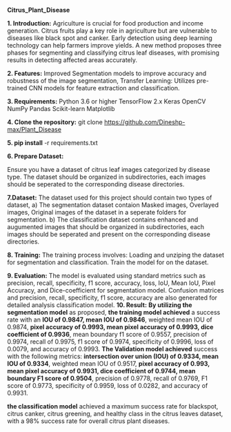 **Citrus_Plant_Disease**

**1. Introduction:**
   Agriculture is crucial for food production and income generation. Citrus fruits play a key role in agriculture but are vulnerable to diseases like black spot and canker. Early detection using deep learning       technology can help farmers improve yields. A new method proposes three phases for segmenting and classifying citrus leaf diseases, with promising results in detecting affected areas accurately.
   
**2. Features:**
    Improved Segmentation models to improve accuracy and robustness of the image segmentation, Transfer Learning: Utilizes pre-trained CNN models for feature extraction and classification.
   
**3. Requirements:**
     Python 3.6 or higher
     TensorFlow 2.x
     Keras
     OpenCV
     NumPy
     Pandas
     Scikit-learn
     Matplotlib

**4. Clone the repository:** git clone https://github.com/Dineshp-max/Plant_Disease

**5. pip install** -r requirements.txt

**6. Prepare Dataset:**
   
   Ensure you have a dataset of citrus leaf images categorized by disease type. The dataset should be organized in subdirectories, each images should be seperated to the corresponding disease directories.
   
**7.Dataset:**
   The dataset used for this project should contain two types of dataset,
   a) The segmentation dataset contaion Masked images, Overlayed images, Original images of the dataset in a seperate folders for segmentation.
   b) The classification dataset contains enhanced and augumented images that should be organized in subdirectories, each images should be seperated and present on the corresponding disease directories.

**8. Training:**
   The training process involves: Loading and unziping the dataset for segmentation and classification. Train the model for on the dataset.
   
**9. Evaluation:**
   The model is evaluated using standard metrics such as precision, recall, specificity, f1 score, accuracy, loss, IoU, Mean IoU, Pixel Accuracy, and Dice-coefficient for segmentation model. Confusion matrices       and precision, recall, specificity, f1 score, accuracy are also generated for detailed analysis classification model.
**10. Result:**
   **By utilizing the segmentation model** as proposed, **the training model achieved** a success rate with an **IOU of 0.9847, mean IOU of 0.9846**, weighted mean IOU of 0.9874, **pixel accuracy of 0.9993, mean pixel accuracy of 0.9993, dice coefficient of 0.9936**, mean boundary f1 score of 0.9557, precision of 0.9974, recall of 0.9975, f1 score of 0.9974, specificity of 0.9996, loss of 0.0079, and accuracy of 0.9993. **The Validation model achieved** success with the following metrics: **intersection over union (IOU) of 0.9334, mean IOU of 0.9334**, weighted mean IOU of 0.9517, **pixel accuracy of 0.993, mean pixel accuracy of 0.9931, dice coefficient of 0.9744, mean boundary F1 score of 0.9504**, precision of 0.9778, recall of 0.9769, F1 score of 0.9773, specificity of 0.9959, loss of 0.0282, and accuracy of 0.9931.
   
   **the classification model** achieved a maximum success rate for blackspot, citrus canker, citrus greening, and healthy class in the citrus leaves dataset, with a 98% success rate for overall citrus plant diseases.

   
